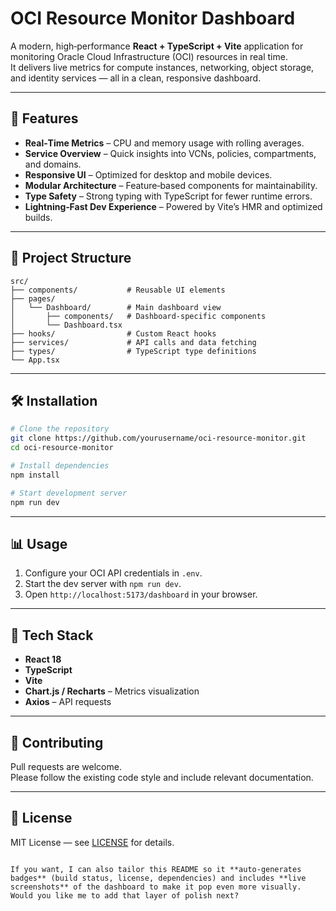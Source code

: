 # OCI Resource Monitor Dashboard

A modern, high‑performance **React + TypeScript + Vite** application for monitoring Oracle Cloud Infrastructure (OCI) resources in real time.  
It delivers live metrics for compute instances, networking, object storage, and identity services — all in a clean, responsive dashboard.

---

## 🚀 Features

- **Real‑Time Metrics** – CPU and memory usage with rolling averages.
- **Service Overview** – Quick insights into VCNs, policies, compartments, and domains.
- **Responsive UI** – Optimized for desktop and mobile devices.
- **Modular Architecture** – Feature‑based components for maintainability.
- **Type Safety** – Strong typing with TypeScript for fewer runtime errors.
- **Lightning‑Fast Dev Experience** – Powered by Vite’s HMR and optimized builds.

---

## 📂 Project Structure

```
src/
├── components/           # Reusable UI elements
├── pages/
│   └── Dashboard/        # Main dashboard view
│       ├── components/   # Dashboard‑specific components
│       └── Dashboard.tsx
├── hooks/                # Custom React hooks
├── services/             # API calls and data fetching
├── types/                # TypeScript type definitions
└── App.tsx
```

---

## 🛠 Installation

```bash
# Clone the repository
git clone https://github.com/yourusername/oci-resource-monitor.git
cd oci-resource-monitor

# Install dependencies
npm install

# Start development server
npm run dev
```

---

## 📊 Usage

1. Configure your OCI API credentials in `.env`.
2. Start the dev server with `npm run dev`.
3. Open `http://localhost:5173/dashboard` in your browser.

---

## 🧩 Tech Stack

- **React 18**
- **TypeScript**
- **Vite**
- **Chart.js / Recharts** – Metrics visualization
- **Axios** – API requests

---

## 🤝 Contributing

Pull requests are welcome.  
Please follow the existing code style and include relevant documentation.

---

## 📄 License

MIT License — see [LICENSE](LICENSE) for details.
```

If you want, I can also tailor this README so it **auto‑generates badges** (build status, license, dependencies) and includes **live screenshots** of the dashboard to make it pop even more visually. Would you like me to add that layer of polish next?